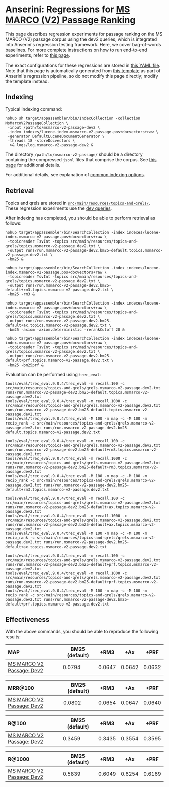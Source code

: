 # Anserini: Regressions for [MS MARCO (V2) Passage Ranking](https://microsoft.github.io/msmarco/TREC-Deep-Learning.html)

This page describes regression experiments for passage ranking on the MS MARCO (V2) passage corpus using the dev2 queries, which is integrated into Anserini's regression testing framework.
Here, we cover bag-of-words baselines.
For more complete instructions on how to run end-to-end experiments, refer to [this page](experiments-msmarco-v2.md).

The exact configurations for these regressions are stored in [this YAML file](../src/main/resources/regression/msmarco-v2-passage-dev2.yaml).
Note that this page is automatically generated from [this template](../src/main/resources/docgen/templates/msmarco-v2-passage-dev2.template) as part of Anserini's regression pipeline, so do not modify this page directly; modify the template instead.

## Indexing

Typical indexing command:

```
nohup sh target/appassembler/bin/IndexCollection -collection MsMarcoV2PassageCollection \
 -input /path/to/msmarco-v2-passage-dev2 \
 -index indexes/lucene-index.msmarco-v2-passage.pos+docvectors+raw \
 -generator DefaultLuceneDocumentGenerator \
 -threads 18 -storeDocvectors \
  >& logs/log.msmarco-v2-passage-dev2 &
```

The directory `/path/to/msmarco-v2-passage/` should be a directory containing the compressed `jsonl` files that comprise the corpus.
See [this page](experiments-msmarco-v2.md) for additional details.

For additional details, see explanation of [common indexing options](common-indexing-options.md).

## Retrieval

Topics and qrels are stored in [`src/main/resources/topics-and-qrels/`](../src/main/resources/topics-and-qrels/).
These regression experiments use the [dev queries](../src/main/resources/topics-and-qrels/topics.msmarco-v2-passage.dev.txt).

After indexing has completed, you should be able to perform retrieval as follows:

```
nohup target/appassembler/bin/SearchCollection -index indexes/lucene-index.msmarco-v2-passage.pos+docvectors+raw \
 -topicreader TsvInt -topics src/main/resources/topics-and-qrels/topics.msmarco-v2-passage.dev2.txt \
 -output runs/run.msmarco-v2-passage-dev2.bm25-default.topics.msmarco-v2-passage.dev2.txt \
 -bm25 &

nohup target/appassembler/bin/SearchCollection -index indexes/lucene-index.msmarco-v2-passage.pos+docvectors+raw \
 -topicreader TsvInt -topics src/main/resources/topics-and-qrels/topics.msmarco-v2-passage.dev2.txt \
 -output runs/run.msmarco-v2-passage-dev2.bm25-default+rm3.topics.msmarco-v2-passage.dev2.txt \
 -bm25 -rm3 &

nohup target/appassembler/bin/SearchCollection -index indexes/lucene-index.msmarco-v2-passage.pos+docvectors+raw \
 -topicreader TsvInt -topics src/main/resources/topics-and-qrels/topics.msmarco-v2-passage.dev2.txt \
 -output runs/run.msmarco-v2-passage-dev2.bm25-default+ax.topics.msmarco-v2-passage.dev2.txt \
 -bm25 -axiom -axiom.deterministic -rerankCutoff 20 &

nohup target/appassembler/bin/SearchCollection -index indexes/lucene-index.msmarco-v2-passage.pos+docvectors+raw \
 -topicreader TsvInt -topics src/main/resources/topics-and-qrels/topics.msmarco-v2-passage.dev2.txt \
 -output runs/run.msmarco-v2-passage-dev2.bm25-default+prf.topics.msmarco-v2-passage.dev2.txt \
 -bm25 -bm25prf &
```

Evaluation can be performed using `trec_eval`:

```
tools/eval/trec_eval.9.0.4/trec_eval -m recall.100 -c src/main/resources/topics-and-qrels/qrels.msmarco-v2-passage.dev2.txt runs/run.msmarco-v2-passage-dev2.bm25-default.topics.msmarco-v2-passage.dev2.txt
tools/eval/trec_eval.9.0.4/trec_eval -m recall.1000 -c src/main/resources/topics-and-qrels/qrels.msmarco-v2-passage.dev2.txt runs/run.msmarco-v2-passage-dev2.bm25-default.topics.msmarco-v2-passage.dev2.txt
tools/eval/trec_eval.9.0.4/trec_eval -M 100 -m map -c -M 100 -m recip_rank -c src/main/resources/topics-and-qrels/qrels.msmarco-v2-passage.dev2.txt runs/run.msmarco-v2-passage-dev2.bm25-default.topics.msmarco-v2-passage.dev2.txt

tools/eval/trec_eval.9.0.4/trec_eval -m recall.100 -c src/main/resources/topics-and-qrels/qrels.msmarco-v2-passage.dev2.txt runs/run.msmarco-v2-passage-dev2.bm25-default+rm3.topics.msmarco-v2-passage.dev2.txt
tools/eval/trec_eval.9.0.4/trec_eval -m recall.1000 -c src/main/resources/topics-and-qrels/qrels.msmarco-v2-passage.dev2.txt runs/run.msmarco-v2-passage-dev2.bm25-default+rm3.topics.msmarco-v2-passage.dev2.txt
tools/eval/trec_eval.9.0.4/trec_eval -M 100 -m map -c -M 100 -m recip_rank -c src/main/resources/topics-and-qrels/qrels.msmarco-v2-passage.dev2.txt runs/run.msmarco-v2-passage-dev2.bm25-default+rm3.topics.msmarco-v2-passage.dev2.txt

tools/eval/trec_eval.9.0.4/trec_eval -m recall.100 -c src/main/resources/topics-and-qrels/qrels.msmarco-v2-passage.dev2.txt runs/run.msmarco-v2-passage-dev2.bm25-default+ax.topics.msmarco-v2-passage.dev2.txt
tools/eval/trec_eval.9.0.4/trec_eval -m recall.1000 -c src/main/resources/topics-and-qrels/qrels.msmarco-v2-passage.dev2.txt runs/run.msmarco-v2-passage-dev2.bm25-default+ax.topics.msmarco-v2-passage.dev2.txt
tools/eval/trec_eval.9.0.4/trec_eval -M 100 -m map -c -M 100 -m recip_rank -c src/main/resources/topics-and-qrels/qrels.msmarco-v2-passage.dev2.txt runs/run.msmarco-v2-passage-dev2.bm25-default+ax.topics.msmarco-v2-passage.dev2.txt

tools/eval/trec_eval.9.0.4/trec_eval -m recall.100 -c src/main/resources/topics-and-qrels/qrels.msmarco-v2-passage.dev2.txt runs/run.msmarco-v2-passage-dev2.bm25-default+prf.topics.msmarco-v2-passage.dev2.txt
tools/eval/trec_eval.9.0.4/trec_eval -m recall.1000 -c src/main/resources/topics-and-qrels/qrels.msmarco-v2-passage.dev2.txt runs/run.msmarco-v2-passage-dev2.bm25-default+prf.topics.msmarco-v2-passage.dev2.txt
tools/eval/trec_eval.9.0.4/trec_eval -M 100 -m map -c -M 100 -m recip_rank -c src/main/resources/topics-and-qrels/qrels.msmarco-v2-passage.dev2.txt runs/run.msmarco-v2-passage-dev2.bm25-default+prf.topics.msmarco-v2-passage.dev2.txt
```

## Effectiveness

With the above commands, you should be able to reproduce the following results:

MAP                                     | BM25 (default)| +RM3      | +Ax       | +PRF      |
:---------------------------------------|-----------|-----------|-----------|-----------|
[MS MARCO V2 Passage: Dev2](https://microsoft.github.io/msmarco/TREC-Deep-Learning.html)| 0.0794    | 0.0647    | 0.0642    | 0.0632    |


MRR@100                                 | BM25 (default)| +RM3      | +Ax       | +PRF      |
:---------------------------------------|-----------|-----------|-----------|-----------|
[MS MARCO V2 Passage: Dev2](https://microsoft.github.io/msmarco/TREC-Deep-Learning.html)| 0.0802    | 0.0654    | 0.0647    | 0.0640    |


R@100                                   | BM25 (default)| +RM3      | +Ax       | +PRF      |
:---------------------------------------|-----------|-----------|-----------|-----------|
[MS MARCO V2 Passage: Dev2](https://microsoft.github.io/msmarco/TREC-Deep-Learning.html)| 0.3459    | 0.3435    | 0.3554    | 0.3595    |


R@1000                                  | BM25 (default)| +RM3      | +Ax       | +PRF      |
:---------------------------------------|-----------|-----------|-----------|-----------|
[MS MARCO V2 Passage: Dev2](https://microsoft.github.io/msmarco/TREC-Deep-Learning.html)| 0.5839    | 0.6049    | 0.6254    | 0.6169    |
